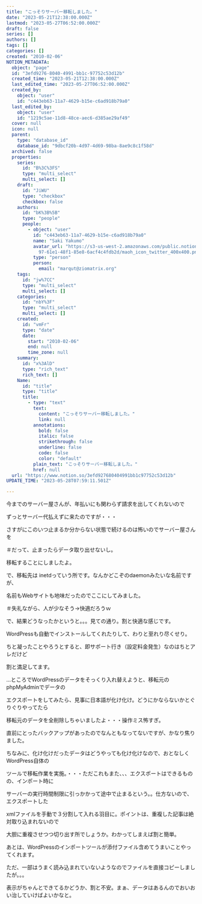 ```yaml
---
title: "こっそりサーバー移転しました。"
date: "2023-05-21T12:38:00.000Z"
lastmod: "2023-05-27T06:52:00.000Z"
draft: false
series: []
authors: []
tags: []
categories: []
created: "2010-02-06"
NOTION_METADATA:
  object: "page"
  id: "3efd9276-8040-4991-bb1c-97752c53d12b"
  created_time: "2023-05-21T12:38:00.000Z"
  last_edited_time: "2023-05-27T06:52:00.000Z"
  created_by:
    object: "user"
    id: "c443eb63-11a7-4629-b15e-c6ad918b79a0"
  last_edited_by:
    object: "user"
    id: "1219c5ae-11d8-48ce-aec6-d385ae29af49"
  cover: null
  icon: null
  parent:
    type: "database_id"
    database_id: "9dbcf20b-4d97-4d69-98ba-8ae9c8c1f58d"
  archived: false
  properties:
    series:
      id: "B%3C%3FS"
      type: "multi_select"
      multi_select: []
    draft:
      id: "JiWU"
      type: "checkbox"
      checkbox: false
    authors:
      id: "bK%3B%5B"
      type: "people"
      people:
        - object: "user"
          id: "c443eb63-11a7-4629-b15e-c6ad918b79a0"
          name: "Saki Yakumo"
          avatar_url: "https://s3-us-west-2.amazonaws.com/public.notion-static.com/3ad1c4\
            97-61e1-48f1-85e8-6acf4c4fdb2d/maoh_icon_twitter_400x400.png"
          type: "person"
          person:
            email: "marqut@ziomatrix.org"
    tags:
      id: "jw%7CC"
      type: "multi_select"
      multi_select: []
    categories:
      id: "nbY%3F"
      type: "multi_select"
      multi_select: []
    created:
      id: "vmFr"
      type: "date"
      date:
        start: "2010-02-06"
        end: null
        time_zone: null
    summary:
      id: "x%3AlD"
      type: "rich_text"
      rich_text: []
    Name:
      id: "title"
      type: "title"
      title:
        - type: "text"
          text:
            content: "こっそりサーバー移転しました。"
            link: null
          annotations:
            bold: false
            italic: false
            strikethrough: false
            underline: false
            code: false
            color: "default"
          plain_text: "こっそりサーバー移転しました。"
          href: null
  url: "https://www.notion.so/3efd927680404991bb1c97752c53d12b"
UPDATE_TIME: "2023-05-28T07:59:11.501Z"

---
```

<link rel="stylesheet" href="https://cdn.jsdelivr.net/npm/katex@0.16.2/dist/katex.min.css" integrity="sha384-bYdxxUwYipFNohQlHt0bjN/LCpueqWz13HufFEV1SUatKs1cm4L6fFgCi1jT643X" crossorigin="anonymous">


今までのサーバー屋さんが、年払いにも関わらず請求を出してくれないので


ずっとサーバー代払えずに来たのですが・・・


さすがにこのいつ止まるか分からない状態で続けるのは怖いのでサーバー屋さんを


＃だって、止まったらデータ取り出せないし。


移転することにしましたよ。


で、移転先は inetdっていう所です。なんかどこぞのdaemonみたいな名前ですが、


名前もWebサイトも地味だったのでここにしてみました。


＃失礼ながら、人が少なそう→快適だろうｗ


で、結果どうなったかというと。。。見ての通り。割と快適な感じです。


WordPressも自動でインストールしてくれたりして、わりと至れり尽くせり。


ちと凝ったことやろうとすると、即サポート行き（設定料金発生）なのはちとアレだけど


割と満足してます。


…ところでWordPressのデータをそっくり入れ替えようと、移転元のphpMyAdminでデータの


エクスポートをしてみたら、見事に日本語が化け化け。どうにかならないかとぐりぐりやってたら


移転元のデータを全削除しちゃいましたよ・・・操作ミス怖すぎ。


直前にとったバックアップがあったのでなんともなってないですが、かなり焦りました。


ちなみに、化け化けだったデータはどうやっても化け化けなので、おとなしくWordPress自体の


ツールで移転作業を実施。・・・ただこれもまた、、、エクスポートはできるものの、インポート時に


サーバーの実行時間制限に引っかかって途中で止まるという。。仕方ないので、エクスポートした


xmlファイルを手動で３分割して入れる羽目に。ポイントは、重複した記事は絶対取り込まれないので


大胆に重複させつつ切り出す所でしょうか。わかってしまえば割と簡単。


あとは、WordPressのインポートツールが添付ファイル含めてうまいことやってくれます。


ただ、一部はうまく読み込まれていないようなのでファイルを直接コピーしましたが。。。


表示がちゃんとできてるかどうか、割と不安。まぁ、データはあるんのでおいおい治していけばよいかなと。

